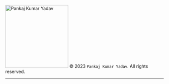 [<img src="https://user-images.githubusercontent.com/104052797/227734220-c880c683-a61d-41d7-8595-017d1feae370.jpg" alt="Pankaj Kumar Yadav" style="width: 200px; height: auto;">](https://www.linkedin.com/in/pankaj-kr-yadav/) &copy; 2023 `Pankaj Kumar Yadav`. All rights reserved.

----
